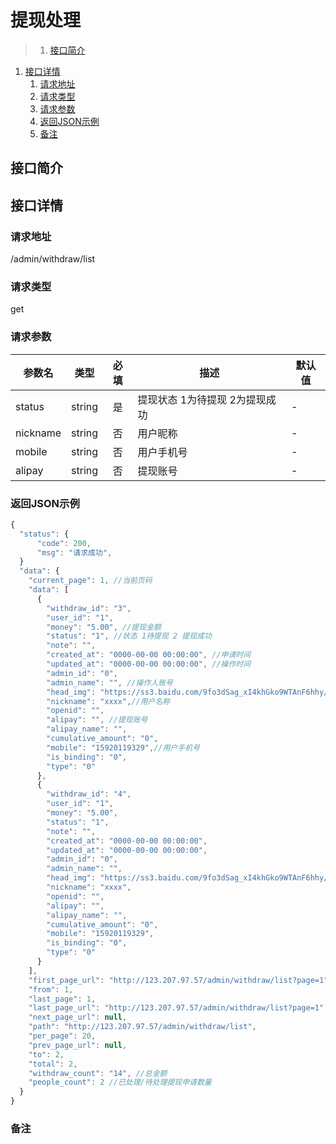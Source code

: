# 提现处理

>1. [接口简介](#接口简介 "接口简介")
1. [接口详情](#接口详情 "接口详情")
	1. [请求地址](#请求地址 "请求地址")
	1. [请求类型](#请求类型 "请求类型")
	1. [请求参数](#请求参数 "请求参数")
	1. [返回JSON示例](#返回JSON示例 "返回JSON示例")
	1. [备注](#备注 "备注")



## 接口简介


## 接口详情 

### 请求地址
/admin/withdraw/list

### 请求类型
get

### 请求参数
| 参数名 | 类型 | 必填 | 描述 | 默认值 |
| --- | :---: | :---: | --- | --- |
| status | string | 是 | 提现状态 1为待提现 2为提现成功 | - |
| nickname | string | 否 | 用户昵称 | - |
| mobile | string | 否 | 用户手机号 | - |
| alipay | string | 否 | 提现账号 | - |



### 返回JSON示例
```javascript
{
  "status": {
      "code": 200,
      "msg": "请求成功",
  }
  "data": {
    "current_page": 1, //当前页码
    "data": [
      {
        "withdraw_id": "3",
        "user_id": "1",
        "money": "5.00", //提现金额
        "status": "1", //状态 1待提现 2 提现成功
        "note": "",
        "created_at": "0000-00-00 00:00:00", //申请时间
        "updated_at": "0000-00-00 00:00:00", //操作时间
        "admin_id": "0",
        "admin_name": "", //操作人账号
        "head_img": "https://ss3.baidu.com/9fo3dSag_xI4khGko9WTAnF6hhy/image/h%3D300/sign=87d6daed02f41bd5c553eef461d881a0/f9198618367adab4b025268587d4b31c8601e47b.jpg",
        "nickname": "xxxx",//用户名称
        "openid": "",
        "alipay": "", //提现账号
        "alipay_name": "",
        "cumulative_amount": "0",
        "mobile": "15920119329",//用户手机号
        "is_binding": "0",
        "type": "0"
      },
      {
        "withdraw_id": "4",
        "user_id": "1",
        "money": "5.00",
        "status": "1",
        "note": "",
        "created_at": "0000-00-00 00:00:00",
        "updated_at": "0000-00-00 00:00:00",
        "admin_id": "0",
        "admin_name": "",
        "head_img": "https://ss3.baidu.com/9fo3dSag_xI4khGko9WTAnF6hhy/image/h%3D300/sign=87d6daed02f41bd5c553eef461d881a0/f9198618367adab4b025268587d4b31c8601e47b.jpg",
        "nickname": "xxxx",
        "openid": "",
        "alipay": "",
        "alipay_name": "",
        "cumulative_amount": "0",
        "mobile": "15920119329",
        "is_binding": "0",
        "type": "0"
      }
    ],
    "first_page_url": "http://123.207.97.57/admin/withdraw/list?page=1",
    "from": 1,
    "last_page": 1,
    "last_page_url": "http://123.207.97.57/admin/withdraw/list?page=1",
    "next_page_url": null,
    "path": "http://123.207.97.57/admin/withdraw/list",
    "per_page": 20,
    "prev_page_url": null,
    "to": 2,
    "total": 2,
    "withdraw_count": "14", //总金额
    "people_count": 2 //已处理/待处理提现申请数量
  }
}
```

### 备注